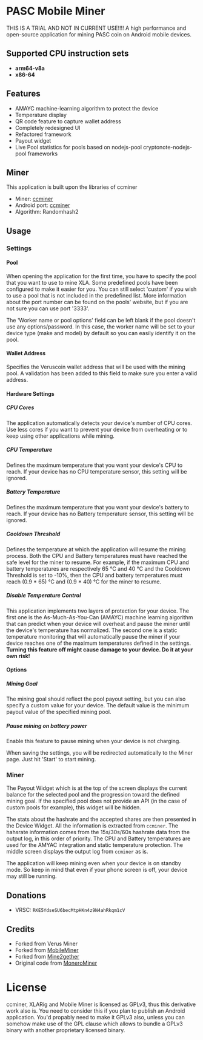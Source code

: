 # PASC Mobile Miner 
THIS IS A TRIAL AND NOT IN CURRENT USE!!!! 
A high performance and open-source application for mining PASC coin on Android mobile devices.


## Supported CPU instruction sets
- **arm64-v8a**
- **x86-64**

## Features		
- AMAYC machine-learning algorithm to protect the device
- Temperature display
- QR code feature to capture wallet address
- Completely redesigned UI
- Refactored framework
- Payout widget
- Live Pool statistics for pools based on nodejs-pool cryptonote-nodejs-pool frameworks

## Miner
This application is built upon the libraries of ccminer
- Miner: [ccminer](https://github.com/monkins1010/ccminer)
- Android port: [ccminer](https://github.com/shmutalov/ccminer)
- Algorithm: Randomhash2

## Usage
### Settings
#### Pool
When opening the application for the first time, you have to specify the pool that you want to use to mine XLA. Some predefined pools have been configured to make it easier for you. You can still select 'custom' if you wish to use a pool that is not included in the predefined list. More information about the port number can be found on the pools' website, but if you are not sure you can use port '3333'.

The 'Worker name or pool options' field can be left blank if the pool doesn't use any options/password. In this case, the worker name will be set to your device type (make and model) by default so you can easily identify it on the pool.

#### Wallet Address
Specifies the Veruscoin wallet address that will be used with the mining pool. A validation has been added to this field to make sure you enter a valid address. 

#### Hardware Settings
##### CPU Cores
The application automatically detects your device's number of CPU cores. Use less cores if you want to prevent your device from overheating or to keep using other applications while mining.

##### CPU Temperature
Defines the maximum temperature that you want your device's CPU to reach. If your device has no CPU temperature sensor, this setting will be ignored.

##### Battery Temperature
Defines the maximum temperature that you want your device's battery to reach. If your device has no Battery temperature sensor, this setting will be ignored.

##### Cooldown Threshold
Defines the temperature at which the application will resume the mining process. Both the CPU and Battery temperatures must have reached the safe level for the miner to resume. For example, if the maximum CPU and battery temperatures are respectively 65 °C and 40 °C and the Cooldown Threshold is set to -10%, then the CPU and battery temperatures must reach (0.9 * 65) °C and (0.9 * 40) °C for the miner to resume.

##### Disable Temperature Control
This application implements two layers of protection for your device. The first one is the As-Much-As-You-Can (AMAYC) machine learning algorithm that can predict when your device will overheat and pause the miner until the device's temperature has normalized. The second one is a static temperature monitoring that will automatically pause the miner if your device reaches one of the maximum temperatures defined in the settings. **Turning this feature off might cause damage to your device. Do it at your own risk!**

#### Options
##### Mining Goal
The mining goal should reflect the pool payout setting, but you can also specify a custom value for your device. The default value is the minimum payout value of the specified mining pool.

##### Pause mining on battery power
Enable this feature to pause mining when your device is not charging.

When saving the settings, you will be redirected automatically to the Miner page. Just hit 'Start' to start mining.

### Miner

The Payout Widget which is at the top of the screen displays the current balance for the selected pool and the progression toward the defined mining goal. If the specified pool does not provide an API (in the case of custom pools for example), this widget will be hidden.

The stats about the hashrate and the accepted shares are then presented in the Device Widget. All the information is extracted from `ccminer`. The hahsrate information comes from the 15s/30s/60s hashrate data from the output log, in this order of priority. The CPU and Battery temperatures are used for the AMYAC integration and static temperature protection. The middle screen displays the output log from `ccminer` as is.

The application will keep mining even when your device is on standby mode. So keep in mind that even if your phone screen is off, your device may still be running.

## Donations
* VRSC: `RKE5YdseSU6becMtpHKn4z9N4ahRkqm1cV`

## Credits
* Forked from Verus Miner
* Forked from [MobileMiner](https://github.com/scala-network/MobileMiner)
* Forked from [Mine2gether](https://github.com/Mine2Gether/m2g_android_miner)
* Original code from [MoneroMiner](https://github.com/upost/MoneroMiner)

# License

ccminer, XLARig and Mobile Miner is licensed as GPLv3, thus this derivative work also is. You need to consider this if you plan to publish an Android application. You'd propably need to make it GPLv3 also, unless you can somehow make use of the GPL clause which allows to bundle a GPLv3 binary with another proprietary licensed binary.
